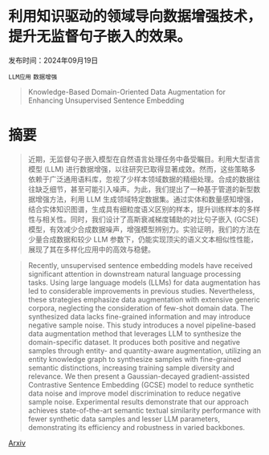 # 利用知识驱动的领域导向数据增强技术，提升无监督句子嵌入的效果。

发布时间：2024年09月19日

`LLM应用` `数据增强`

> Knowledge-Based Domain-Oriented Data Augmentation for Enhancing Unsupervised Sentence Embedding

# 摘要

> 近期，无监督句子嵌入模型在自然语言处理任务中备受瞩目。利用大型语言模型 (LLM) 进行数据增强，以往研究已取得显著成效。然而，这些策略多依赖于广泛通用语料库，忽视了少样本领域数据的精细处理。合成的数据往往缺乏细节，甚至可能引入噪声。为此，我们提出了一种基于管道的新型数据增强方法，利用 LLM 生成领域特定数据集。通过实体和数量感知增强，结合实体知识图谱，生成具有细粒度语义区别的样本，提升训练样本的多样性与相关性。同时，我们设计了高斯衰减梯度辅助的对比句子嵌入 (GCSE) 模型，有效减少合成数据噪声，增强模型辨别力。实验证明，我们的方法在少量合成数据和较少 LLM 参数下，仍能实现顶尖的语义文本相似性性能，展现了其在多样化应用中的高效与稳健。

> Recently, unsupervised sentence embedding models have received significant attention in downstream natural language processing tasks. Using large language models (LLMs) for data augmentation has led to considerable improvements in previous studies. Nevertheless, these strategies emphasize data augmentation with extensive generic corpora, neglecting the consideration of few-shot domain data. The synthesized data lacks fine-grained information and may introduce negative sample noise. This study introduces a novel pipeline-based data augmentation method that leverages LLM to synthesize the domain-specific dataset. It produces both positive and negative samples through entity- and quantity-aware augmentation, utilizing an entity knowledge graph to synthesize samples with fine-grained semantic distinctions, increasing training sample diversity and relevance. We then present a Gaussian-decayed gradient-assisted Contrastive Sentence Embedding (GCSE) model to reduce synthetic data noise and improve model discrimination to reduce negative sample noise. Experimental results demonstrate that our approach achieves state-of-the-art semantic textual similarity performance with fewer synthetic data samples and lesser LLM parameters, demonstrating its efficiency and robustness in varied backbones.

[Arxiv](https://arxiv.org/abs/2409.12887)